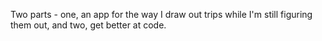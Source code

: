 Two parts - one, an app for the way I draw out trips while I'm still figuring them out, and two, get better at code.
